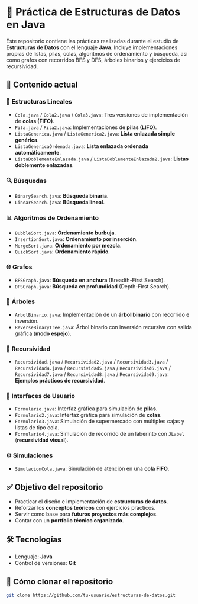 # 🧠 Práctica de Estructuras de Datos en Java

Este repositorio contiene las prácticas realizadas durante el estudio de **Estructuras de Datos** con el lenguaje **Java**. Incluye implementaciones propias de listas, pilas, colas, algoritmos de ordenamiento y búsqueda, así como grafos con recorridos BFS y DFS, árboles binarios y ejercicios de recursividad.

## 📁 Contenido actual

### 🔁 **Estructuras Lineales**

- `Cola.java` / `Cola2.java` / `Cola3.java`: Tres versiones de implementación de **colas (FIFO)**.
- `Pila.java` / `Pila2.java`: Implementaciones de **pilas (LIFO)**.
- `ListaGenerica.java` / `ListaGenerica2.java`: **Lista enlazada simple genérica**.
- `ListaGenericaOrdenada.java`: **Lista enlazada ordenada automáticamente**.
- `ListaDoblementeEnlazada.java` / `ListaDoblementeEnlazada2.java`: **Listas doblemente enlazadas**.

### 🔍 **Búsquedas**

- `BinarySearch.java`: **Búsqueda binaria**.
- `LinearSearch.java`: **Búsqueda lineal**.

### 📊 **Algoritmos de Ordenamiento**

- `BubbleSort.java`: **Ordenamiento burbuja**.
- `InsertionSort.java`: **Ordenamiento por inserción**.
- `MergeSort.java`: **Ordenamiento por mezcla**.
- `QuickSort.java`: **Ordenamiento rápido**.

### 🌐 **Grafos**

- `BFSGraph.java`: **Búsqueda en anchura** (Breadth-First Search).
- `DFSGraph.java`: **Búsqueda en profundidad** (Depth-First Search).

### 🌲 **Árboles**

- `ArbolBinario.java`: Implementación de un **árbol binario** con recorrido e inversión.
- `ReverseBinaryTree.java`: Árbol binario con inversión recursiva con salida gráfica (**modo espejo**).

### 🧩 **Recursividad**

- `Recursividad.java` / `Recursividad2.java` / `Recursividad3.java` / `Recursividad4.java` / `Recursividad5.java` / `Recursividad6.java` / `Recursividad7.java` / `Recursividad8.java` / `Recursividad9.java`: **Ejemplos prácticos de recursividad**.

### 🏢 **Interfaces de Usuario**

- `Formulario.java`: Interfaz gráfica para simulación de **pilas**.
- `Formulario2.java`: Interfaz gráfica para simulación de **colas**.
- `Formulario3.java`: Simulación de supermercado con múltiples cajas y listas de tipo cola.
- `Formulario4.java`: Simulación de recorrido de un laberinto con `JLabel` (**recursividad visual**).

### ⚙️ **Simulaciones**

- `SimulacionCola.java`: Simulación de atención en una **cola FIFO**.

## ✅ **Objetivo del repositorio**

- Practicar el diseño e implementación de **estructuras de datos**.
- Reforzar los **conceptos teóricos** con ejercicios prácticos.
- Servir como base para **futuros proyectos más complejos**.
- Contar con un **portfolio técnico organizado**.

## 🛠️ **Tecnologías**

- Lenguaje: **Java**
- Control de versiones: **Git**

## 🚀 **Cómo clonar el repositorio**

```bash
git clone https://github.com/tu-usuario/estructuras-de-datos.git
